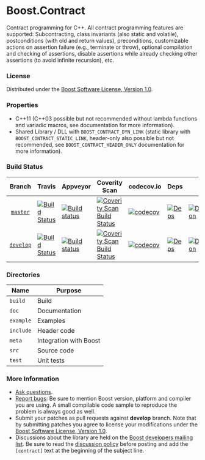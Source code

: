 Boost.Contract
==============

Contract programming for C++.
All contract programming features are supported: Subcontracting, class invariants (also static and volatile), postconditions (with old and return values), preconditions, customizable actions on assertion failure (e.g., terminate or throw), optional compilation and checking of assertions, disable assertions while already checking other assertions (to avoid infinite recursion), etc.

### License

Distributed under the [Boost Software License, Version 1.0](http://www.boost.org/LICENSE_1_0.txt).

### Properties

* C++11 (C++03 possible but not recommended without lambda functions and variadic macros, see documentation for more information).
* Shared Library / DLL with `BOOST_CONTRACT_DYN_LINK` (static library with `BOOST_CONTRACT_STATIC_LINK`, header-only also possible but not recommended, see `BOOST_CONTRACT_HEADER_ONLY` documentation for more information).

### Build Status

Branch          | Travis | Appveyor | Coverity Scan | codecov.io | Deps | Docs | Tests |
:-------------: | ------ | -------- | ------------- | ---------- | ---- | ---- | ----- |
[`master`](https://github.com/boostorg/contract/tree/master) | [![Build Status](https://travis-ci.com/boostorg/contract.svg?branch=master)](https://travis-ci.com/boostorg/contract) | [![Build status](https://ci.appveyor.com/api/projects/status/FILL-ME-IN/branch/master?svg=true)](https://ci.appveyor.com/project/lcaminiti/contract/branch/master) | [![Coverity Scan Build Status](https://scan.coverity.com/projects/18555/badge.svg)](https://scan.coverity.com/projects/boostorg-contract) | [![codecov](https://codecov.io/gh/boostorg/contract/branch/master/graph/badge.svg)](https://codecov.io/gh/boostorg/contract/branch/master)| [![Deps](https://img.shields.io/badge/deps-master-brightgreen.svg)](https://pdimov.github.io/boostdep-report/master/contract.html) | [![Documentation](https://img.shields.io/badge/docs-master-brightgreen.svg)](https://www.boost.org/doc/libs/master/libs/contract/doc/html/index.html) | [![Enter the Matrix](https://img.shields.io/badge/matrix-master-brightgreen.svg)](http://www.boost.org/development/tests/master/developer/contract.html)
[`develop`](https://github.com/boostorg/contract/tree/develop) | [![Build Status](https://travis-ci.com/boostorg/contract.svg?branch=develop)](https://travis-ci.com/boostorg/contract) | [![Build status](https://ci.appveyor.com/api/projects/status/FILL-ME-IN/branch/develop?svg=true)](https://ci.appveyor.com/project/lcaminiti/contract/branch/develop) | [![Coverity Scan Build Status](https://scan.coverity.com/projects/18555/badge.svg)](https://scan.coverity.com/projects/boostorg-contract) | [![codecov](https://codecov.io/gh/boostorg/contract/branch/develop/graph/badge.svg)](https://codecov.io/gh/boostorg/contract/branch/develop) | [![Deps](https://img.shields.io/badge/deps-develop-brightgreen.svg)](https://pdimov.github.io/boostdep-report/develop/contract.html) | [![Documentation](https://img.shields.io/badge/docs-develop-brightgreen.svg)](https://www.boost.org/doc/libs/develop/libs/contract/doc/html/index.html) | [![Enter the Matrix](https://img.shields.io/badge/matrix-develop-brightgreen.svg)](http://www.boost.org/development/tests/develop/developer/contract.html)

### Directories

| Name        | Purpose                        |
| ----------- | ------------------------------ |
| `build`     | Build                          |
| `doc`       | Documentation                  |
| `example`   | Examples                       |
| `include`   | Header code                    |
| `meta`      | Integration with Boost         |
| `src`       | Source code                    |
| `test`      | Unit tests                     |

### More Information

* [Ask questions](http://stackoverflow.com/questions/ask?tags=c%2B%2B,boost,boost-contract).
* [Report bugs](https://github.com/boostorg/contract/issues): Be sure to mention Boost version, platform and compiler you are using. A small compilable code sample to reproduce the problem is always good as well.
* Submit your patches as pull requests against **develop** branch. Note that by submitting patches you agree to license your modifications under the [Boost Software License, Version 1.0](http://www.boost.org/LICENSE_1_0.txt).
* Discussions about the library are held on the [Boost developers mailing list](http://www.boost.org/community/groups.html#main). Be sure to read the [discussion policy](http://www.boost.org/community/policy.html) before posting and add the `[contract]` text at the beginning of the subject line.
